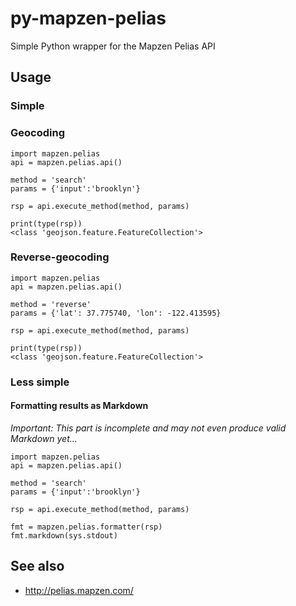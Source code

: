 # py-mapzen-pelias

Simple Python wrapper for the Mapzen Pelias API

## Usage

### Simple

### Geocoding

	import mapzen.pelias
	api = mapzen.pelias.api()

	method = 'search'
	params = {'input':'brooklyn'}

	rsp = api.execute_method(method, params)

	print(type(rsp))
	<class 'geojson.feature.FeatureCollection'>

### Reverse-geocoding

	import mapzen.pelias
	api = mapzen.pelias.api()

	method = 'reverse'
	params = {'lat': 37.775740, 'lon': -122.413595}

	rsp = api.execute_method(method, params)

	print(type(rsp))
	<class 'geojson.feature.FeatureCollection'>

### Less simple

#### Formatting results as Markdown

_Important: This part is incomplete and may not even produce valid Markdown yet..._

	import mapzen.pelias
	api = mapzen.pelias.api()

	method = 'search'
	params = {'input':'brooklyn'}

	rsp = api.execute_method(method, params)

	fmt = mapzen.pelias.formatter(rsp)
	fmt.markdown(sys.stdout)

## See also

* http://pelias.mapzen.com/

